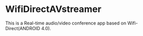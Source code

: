 WifiDirectAVstreamer
====================

This is a Real-time audio/video conference app based on Wifi-Direct(ANDROID 4.0).